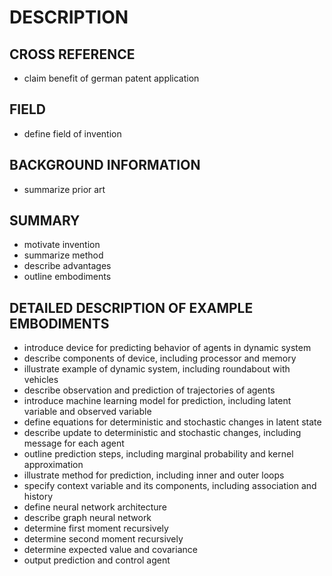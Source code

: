 # DESCRIPTION

## CROSS REFERENCE

- claim benefit of german patent application

## FIELD

- define field of invention

## BACKGROUND INFORMATION

- summarize prior art

## SUMMARY

- motivate invention
- summarize method
- describe advantages
- outline embodiments

## DETAILED DESCRIPTION OF EXAMPLE EMBODIMENTS

- introduce device for predicting behavior of agents in dynamic system
- describe components of device, including processor and memory
- illustrate example of dynamic system, including roundabout with vehicles
- describe observation and prediction of trajectories of agents
- introduce machine learning model for prediction, including latent variable and observed variable
- define equations for deterministic and stochastic changes in latent state
- describe update to deterministic and stochastic changes, including message for each agent
- outline prediction steps, including marginal probability and kernel approximation
- illustrate method for prediction, including inner and outer loops
- specify context variable and its components, including association and history
- define neural network architecture
- describe graph neural network
- determine first moment recursively
- determine second moment recursively
- determine expected value and covariance
- output prediction and control agent

